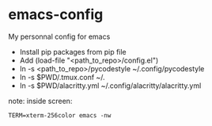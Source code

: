 # emacs-config
My personnal config for emacs


* Install pip packages from pip file
* Add (load-file "<path_to_repo>/config.el")
* ln -s <path_to_repo>/pycodestyle ~/.config/pycodestyle
* ln -s $PWD/.tmux.conf ~/.
* ln -s $PWD/alacritty.yml ~/.config/alacritty/alacritty.yml

note:
inside screen:
```
TERM=xterm-256color emacs -nw
```
